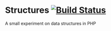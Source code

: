# Structures [![Build Status](https://travis-ci.org/eduard44/structures.svg)](https://travis-ci.org/eduard44/structures)

A small experiment on data structures in PHP
